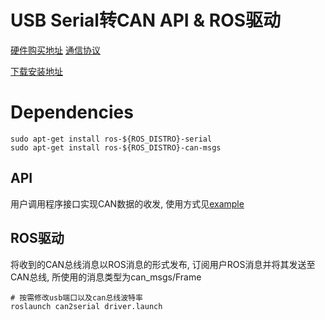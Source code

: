 # USB Serial转CAN API & ROS驱动
[硬件购买地址](https://item.taobao.com/item.htm?spm=a1z09.2.0.0.7cc72e8de5plZy&id=572342974534&_u=m234facg1e53)
[通信协议](CAN分析仪通信协议v1.7.pdf)

[下载安装地址](https://gitee.com/CastielLiu/can2serial/releases)

# Dependencies
```
sudo apt-get install ros-${ROS_DISTRO}-serial
sudo apt-get install ros-${ROS_DISTRO}-can-msgs
```

## API
用户调用程序接口实现CAN数据的收发, 使用方式见[example](example/example.cpp)

## ROS驱动
将收到的CAN总线消息以ROS消息的形式发布, 订阅用户ROS消息并将其发送至CAN总线, 所使用的消息类型为can_msgs/Frame
```
# 按需修改usb端口以及can总线波特率
roslaunch can2serial driver.launch
```


